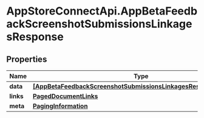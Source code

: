 # AppStoreConnectApi.AppBetaFeedbackScreenshotSubmissionsLinkagesResponse

## Properties

Name | Type | Description | Notes
------------ | ------------- | ------------- | -------------
**data** | [**[AppBetaFeedbackScreenshotSubmissionsLinkagesResponseDataInner]**](AppBetaFeedbackScreenshotSubmissionsLinkagesResponseDataInner.md) |  | 
**links** | [**PagedDocumentLinks**](PagedDocumentLinks.md) |  | 
**meta** | [**PagingInformation**](PagingInformation.md) |  | [optional] 


